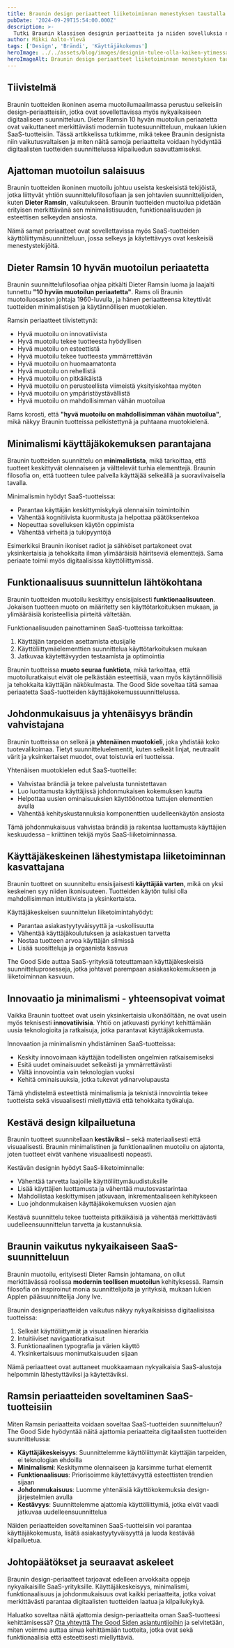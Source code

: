 ```yaml
---
title: Braunin design periaatteet liiketoiminnan menestyksen taustalla
pubDate: '2024-09-29T15:54:00.000Z'
description: >-
  Tutki Braunin klassisen designin periaatteita ja niiden sovelluksia nykyaikaisten SaaS-tuotteiden suunnitteluun. Miten käyttäjäkeskeisyys, minimalismi ja funktionaalisuus luovat ajattomia tuotteita?
author: Mikki Aalto-Ylevä
tags: ['Design', 'Brändi', 'Käyttäjäkokemus']
heroImage: ../../assets/blog/images/designin-tulee-olla-kaiken-ytimessa-v-2/featured.webp
heroImageAlt: Braunin design periaatteet liiketoiminnan menestyksen taustalla
---
```


## Tiivistelmä

Braunin tuotteiden ikoninen asema muotoilumaailmassa perustuu selkeisiin design-periaatteisiin, jotka ovat sovellettavissa myös nykyaikaiseen digitaaliseen suunnitteluun. Dieter Ramsin 10 hyvän muotoilun periaatetta ovat vaikuttaneet merkittävästi moderniin tuotesuunnitteluun, mukaan lukien SaaS-tuotteisiin. Tässä artikkelissa tutkimme, mikä tekee Braunin designista niin vaikutusvaltaisen ja miten näitä samoja periaatteita voidaan hyödyntää digitaalisten tuotteiden suunnittelussa kilpailuedun saavuttamiseksi.

## Ajattoman muotoilun salaisuus

Braunin tuotteiden ikoninen muotoilu johtuu useista keskeisistä tekijöistä, jotka liittyvät yhtiön suunnittelufilosofiaan ja sen johtavien suunnittelijoiden, kuten **Dieter Ramsin**, vaikutukseen. Braunin tuotteiden muotoilua pidetään erityisen merkittävänä sen minimalistisuuden, funktionaalisuuden ja esteettisen selkeyden ansiosta.

Nämä samat periaatteet ovat sovellettavissa myös SaaS-tuotteiden käyttöliittymäsuunnitteluun, jossa selkeys ja käytettävyys ovat keskeisiä menestystekijöitä.

## Dieter Ramsin 10 hyvän muotoilun periaatetta

Braunin suunnittelufilosofiaa ohjaa pitkälti Dieter Ramsin luoma ja laajalti tunnettu **"10 hyvän muotoilun periaatetta"**. Rams oli Braunin muotoiluosaston johtaja 1960-luvulla, ja hänen periaatteensa kiteyttivät tuotteiden minimalistisen ja käytännöllisen muotokielen.

Ramsin periaatteet tiivistettynä:

- Hyvä muotoilu on innovatiivista
- Hyvä muotoilu tekee tuotteesta hyödyllisen
- Hyvä muotoilu on esteettistä
- Hyvä muotoilu tekee tuotteesta ymmärrettävän
- Hyvä muotoilu on huomaamatonta
- Hyvä muotoilu on rehellistä
- Hyvä muotoilu on pitkäikäistä
- Hyvä muotoilu on perusteellista viimeistä yksityiskohtaa myöten
- Hyvä muotoilu on ympäristöystävällistä
- Hyvä muotoilu on mahdollisimman vähän muotoilua

Rams korosti, että **"hyvä muotoilu on mahdollisimman vähän muotoilua"**, mikä näkyy Braunin tuotteissa pelkistettynä ja puhtaana muotokielenä.

## Minimalismi käyttäjäkokemuksen parantajana

Braunin tuotteiden suunnittelu on **minimalistista**, mikä tarkoittaa, että tuotteet keskittyvät olennaiseen ja välttelevät turhia elementtejä. Braunin filosofia on, että tuotteen tulee palvella käyttäjää selkeällä ja suoraviivaisella tavalla.

Minimalismin hyödyt SaaS-tuotteissa:

- Parantaa käyttäjän keskittymiskykyä olennaisiin toimintoihin
- Vähentää kognitiivista kuormitusta ja helpottaa päätöksentekoa
- Nopeuttaa sovelluksen käytön oppimista
- Vähentää virheitä ja tukipyyntöjä

Esimerkiksi Braunin ikoniset radiot ja sähköiset partakoneet ovat yksinkertaisia ja tehokkaita ilman ylimääräisiä häiritseviä elementtejä. Sama periaate toimii myös digitaalisissa käyttöliittymissä.

## Funktionaalisuus suunnittelun lähtökohtana

Braunin tuotteiden muotoilu keskittyy ensisijaisesti **funktionaalisuuteen**. Jokaisen tuotteen muoto on määritetty sen käyttötarkoituksen mukaan, ja ylimääräisiä koristeellisia piirteitä vältetään.

Funktionaalisuuden painottaminen SaaS-tuotteissa tarkoittaa:

1. Käyttäjän tarpeiden asettamista etusijalle
2. Käyttöliittymäelementtien suunnittelua käyttötarkoituksen mukaan
3. Jatkuvaa käytettävyyden testaamista ja optimointia

Braunin tuotteissa **muoto seuraa funktiota**, mikä tarkoittaa, että muotoiluratkaisut eivät ole pelkästään esteettisiä, vaan myös käytännöllisiä ja tehokkaita käyttäjän näkökulmasta. The Good Side soveltaa tätä samaa periaatetta SaaS-tuotteiden käyttäjäkokemussuunnittelussa.

## Johdonmukaisuus ja yhtenäisyys brändin vahvistajana

Braunin tuotteissa on selkeä ja **yhtenäinen muotokieli**, joka yhdistää koko tuotevalikoimaa. Tietyt suunnitteluelementit, kuten selkeät linjat, neutraalit värit ja yksinkertaiset muodot, ovat toistuvia eri tuotteissa.

Yhtenäisen muotokielen edut SaaS-tuotteille:

- Vahvistaa brändiä ja tekee palvelusta tunnistettavan
- Luo luottamusta käyttäjissä johdonmukaisen kokemuksen kautta
- Helpottaa uusien ominaisuuksien käyttöönottoa tuttujen elementtien avulla
- Vähentää kehityskustannuksia komponenttien uudelleenkäytön ansiosta

Tämä johdonmukaisuus vahvistaa brändiä ja rakentaa luottamusta käyttäjien keskuudessa – kriittinen tekijä myös SaaS-liiketoiminnassa.

## Käyttäjäkeskeinen lähestymistapa liiketoiminnan kasvattajana

Braunin tuotteet on suunniteltu ensisijaisesti **käyttäjää varten**, mikä on yksi keskeinen syy niiden ikonisuuteen. Tuotteiden käytön tulisi olla mahdollisimman intuitiivista ja yksinkertaista.

Käyttäjäkeskeisen suunnittelun liiketoimintahyödyt:

- Parantaa asiakastyytyväisyyttä ja -uskollisuutta
- Vähentää käyttäjäkoulutuksen ja asiakastuen tarvetta
- Nostaa tuotteen arvoa käyttäjän silmissä
- Lisää suositteluja ja orgaanista kasvua

The Good Side auttaa SaaS-yrityksiä toteuttamaan käyttäjäkeskeisiä suunnitteluprosesseja, jotka johtavat parempaan asiakaskokemukseen ja liiketoiminnan kasvuun.

## Innovaatio ja minimalismi - yhteensopivat voimat

Vaikka Braunin tuotteet ovat usein yksinkertaisia ulkonäöltään, ne ovat usein myös teknisesti **innovatiivisia**. Yhtiö on jatkuvasti pyrkinyt kehittämään uusia teknologioita ja ratkaisuja, jotka parantavat käyttäjäkokemusta.

Innovaation ja minimalismin yhdistäminen SaaS-tuotteissa:

- Keskity innovoimaan käyttäjän todellisten ongelmien ratkaisemiseksi
- Esitä uudet ominaisuudet selkeästi ja ymmärrettävästi
- Vältä innovointia vain teknologian vuoksi
- Kehitä ominaisuuksia, jotka tukevat ydinarvolupausta

Tämä yhdistelmä esteettistä minimalismia ja teknistä innovointia tekee tuotteista sekä visuaalisesti miellyttäviä että tehokkaita työkaluja.

## Kestävä design kilpailuetuna

Braunin tuotteet suunnitellaan **kestäviksi** – sekä materiaalisesti että visuaalisesti. Braunin minimalistinen ja funktionaalinen muotoilu on ajatonta, joten tuotteet eivät vanhene visuaalisesti nopeasti.

Kestävän designin hyödyt SaaS-liiketoiminnalle:

- Vähentää tarvetta laajoille käyttöliittymäuudistuksille
- Lisää käyttäjien luottamusta ja vähentää muutosvastarintaa
- Mahdollistaa keskittymisen jatkuvaan, inkrementaaliseen kehitykseen
- Luo johdonmukaisen käyttäjäkokemuksen vuosien ajan

Kestävä suunnittelu tekee tuotteista pitkäikäisiä ja vähentää merkittävästi uudelleensuunnittelun tarvetta ja kustannuksia.

## Braunin vaikutus nykyaikaiseen SaaS-suunnitteluun

Braunin muotoilu, erityisesti Dieter Ramsin johtamana, on ollut merkittävässä roolissa **modernin teollisen muotoilun** kehityksessä. Ramsin filosofia on inspiroinut monia suunnittelijoita ja yrityksiä, mukaan lukien Applen pääsuunnittelija Jony Ive.

Braunin designperiaatteiden vaikutus näkyy nykyaikaisissa digitaalisissa tuotteissa:

1. Selkeät käyttöliittymät ja visuaalinen hierarkia
2. Intuitiiviset navigaatioratkaisut
3. Funktionaalinen typografia ja värien käyttö
4. Yksinkertaisuus monimutkaisuuden sijaan

Nämä periaatteet ovat auttaneet muokkaamaan nykyaikaisia SaaS-alustoja helpommin lähestyttäviksi ja käytettäviksi.

## Ramsin periaatteiden soveltaminen SaaS-tuotteisiin

Miten Ramsin periaatteita voidaan soveltaa SaaS-tuotteiden suunnitteluun? The Good Side hyödyntää näitä ajattomia periaatteita digitaalisten tuotteiden suunnittelussa:

- **Käyttäjäkeskeisyys**: Suunnittelemme käyttöliittymät käyttäjän tarpeiden, ei teknologian ehdoilla
- **Minimalismi**: Keskitymme olennaiseen ja karsimme turhat elementit
- **Funktionaalisuus**: Priorisoimme käytettävyyttä esteettisten trendien sijaan
- **Johdonmukaisuus**: Luomme yhtenäisiä käyttökokemuksia design-järjestelmien avulla
- **Kestävyys**: Suunnittelemme ajattomia käyttöliittymiä, jotka eivät vaadi jatkuvaa uudelleensuunnittelua

Näiden periaatteiden soveltaminen SaaS-tuotteisiin voi parantaa käyttäjäkokemusta, lisätä asiakastyytyväisyyttä ja luoda kestävää kilpailuetua.

## Johtopäätökset ja seuraavat askeleet

Braunin design-periaatteet tarjoavat edelleen arvokkaita oppeja nykyaikaisille SaaS-yrityksille. Käyttäjäkeskeisyys, minimalismi, funktionaalisuus ja johdonmukaisuus ovat kaikki periaatteita, jotka voivat merkittävästi parantaa digitaalisten tuotteiden laatua ja kilpailukykyä.

Haluatko soveltaa näitä ajattomia design-periaatteita oman SaaS-tuotteesi kehittämisessä? [Ota yhteyttä The Good Siden asiantuntijoihin](/contact) ja selvitetään, miten voimme auttaa sinua kehittämään tuotteita, jotka ovat sekä funktionaalisia että esteettisesti miellyttäviä.